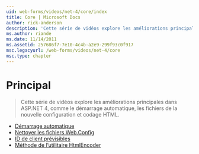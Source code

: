 ```yaml
---
uid: web-forms/videos/net-4/core/index
title: Core | Microsoft Docs
author: rick-anderson
description: 'Cette série de vidéos explore les améliorations principales dans ASP.NET 4, comme le démarrage automatique, les fichiers de la nouvelle configuration et codage HTML.'
ms.author: riande
ms.date: 11/14/2011
ms.assetid: 257686f7-7e10-4c4b-a2e9-299f93c0f917
msc.legacyurl: /web-forms/videos/net-4/core
msc.type: chapter
---
```

<a name="core"></a>Principal
====================
> Cette série de vidéos explore les améliorations principales dans ASP.NET 4, comme le démarrage automatique, les fichiers de la nouvelle configuration et codage HTML.


- [Démarrage automatique](aspnet-4-quick-hit-auto-start.md)
- [Nettoyer les fichiers Web.Config](aspnet-4-quick-hit-clean-webconfig-files.md)
- [ID de client prévisibles](aspnet-4-quick-hit-predictable-client-ids.md)
- [Méthode de l’utilitaire HtmlEncoder](aspnet-4-quick-hit-the-htmlencoder-utility-method.md)
